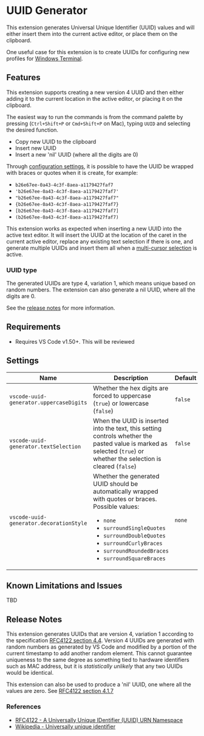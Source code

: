 # UUID Generator

This extension generates Universal Unique Identifier (UUID) values and will either insert them into the current active editor, or place them on the clipboard.

One useful case for this extension is to create UUIDs for configuring new profiles for [Windows Terminal](https://docs.microsoft.com/en-us/windows/terminal/).

## Features

This extension supports creating a new version 4 UUID and then either adding it to the current location in the active editor, or placing it on the clipboard.

The easiest way to run the commands is from the command palette by pressing (`Ctrl+Shift+P` or `Cmd+Shift+P` on Mac), typing `UUID` and selecting the desired function.
* Copy new UUID to the clipboard
* Insert new UUID
* Insert a new 'nil' UUID (where all the digits are 0)

Through [configuration settings](#settings), it is possible to have the UUID be wrapped with braces or quotes when it is create, for example:
* `b26e67ee-0a43-4c3f-8aea-a1179427faf7`
* `'b26e67ee-0a43-4c3f-8aea-a1179427faf7'`
* `"b26e67ee-0a43-4c3f-8aea-a1179427faf7"`
* `{b26e67ee-0a43-4c3f-8aea-a1179427faf7}`
* `[b26e67ee-0a43-4c3f-8aea-a1179427faf7]`
* `(b26e67ee-0a43-4c3f-8aea-a1179427faf7)`

This extension works as expected when inserting a new UUID into the active text editor. It will insert the UUID at the location of the caret in the current active editor, replace any existing text selection if there is one, and generate multiple UUIDs and insert them all when a [multi-cursor selection](https://code.visualstudio.com/docs/getstarted/tips-and-tricks#_multi-cursor-selection) is active.

### UUID type
The generated UUIDs are type 4, variation 1, which means unique based on random numbers. The extension can also generate a nil UUID, where all the digits are 0.

See the [release notes](#release-notes) for more information.

## Requirements

* Requires VS Code v1.50+. This will be reviewed

## Settings

| Name | Description | Default |
|--|--|--|
| `vscode-uuid-generator.uppercaseDigits` | Whether the hex digits are forced to uppercase (`true`) or lowercase (`false`) | `false` |
| `vscode-uuid-generator.textSelection`   | When the UUID is inserted into the text, this setting controls whether the pasted value is marked as selected (`true`) or whether the selection is cleared (`false`) | `false` |
| `vscode-uuid-generator.decorationStyle` | Whether the generated UUID should be automatically wrapped with quotes or braces. Possible values:<ul><li>`none`</li><li>`surroundSingleQuotes`</li><li>`surroundDoubleQuotes`</li><li> `surroundCurlyBraces`</li><li>`surroundRoundedBraces`</li><li>`surroundSquareBraces`</ul> | `none` |

## Known Limitations and Issues

TBD

## Release Notes

This extension generates UUIDs that are version 4, variation 1 according to the specification [RFC4122 section 4.4](https://tools.ietf.org/html/rfc4122#section-4.4). Version 4 UUIDs are generated with random numbers as generated by VS Code and modified by a portion of the current timestamp to add another random element. This cannot guarantee uniqueness to the same degree as something tied to hardware identifiers such as MAC address, but it is _statistically unlikely_ that any two UUIDs would be identical.

This extension can also be used to produce a 'nil' UUID, one where all the values are zero. See [RFC4122 section 4.1.7](https://tools.ietf.org/html/rfc4122#section-4.1.7)

### References
* [RFC4122 - A Universally Unique IDentifier (UUID) URN Namespace](https://www.ietf.org/rfc/rfc4122.txt)
* [Wikipedia - Universally unique identifier](https://en.wikipedia.org/wiki/Universally_unique_identifier)
